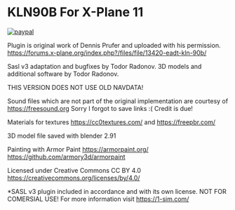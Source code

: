 # KLN90B For X-Plane 11

[![paypal](https://www.paypalobjects.com/en_US/i/btn/btn_donateCC_LG.gif)](https://www.paypal.com/cgi-bin/webscr?cmd=_donations&business=KDP7Q5DY8R59W&currency_code=EUR&source=url)

Plugin is original work of Dennis Prufer and uploaded with his permission.
https://forums.x-plane.org/index.php?/files/file/13420-eadt-kln-90b/

Sasl v3 adaptation and bugfixes by Todor Radonov.
3D models and additional software by Todor Radonov.

THIS VERSION DOES NOT USE OLD NAVDATA!

Sound files which are not part of the original implementation are courtesy of https://freesound.org
Sorry I forgot to save links :( Credit is due!

Materials for textures https://cc0textures.com/ and https://freepbr.com/

3D model file saved with blender 2.91

 Painting with Armor Paint
 https://armorpaint.org/
 https://github.com/armory3d/armorpaint

Licensed under Creative Commons CC BY 4.0
https://creativecommons.org/licenses/by/4.0/

*SASL v3 plugin included in accordance and with its own license. NOT FOR COMERSIAL USE! For more information visit https://1-sim.com/
